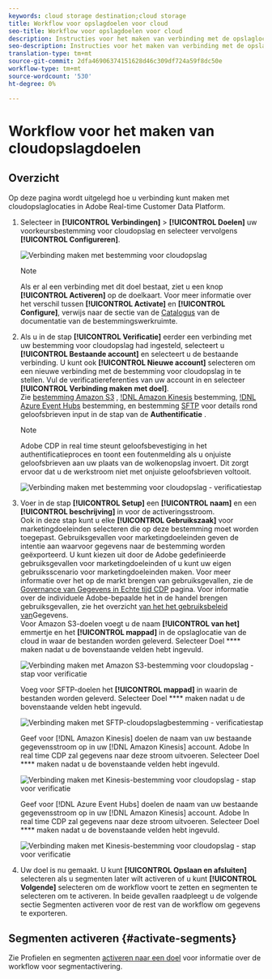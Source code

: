 ```yaml
---
keywords: cloud storage destination;cloud storage
title: Workflow voor opslagdoelen voor cloud
seo-title: Workflow voor opslagdoelen voor cloud
description: Instructies voor het maken van verbinding met de opslaglocaties van uw cloud
seo-description: Instructies voor het maken van verbinding met de opslaglocaties van uw cloud
translation-type: tm+mt
source-git-commit: 2dfa46906374151628d46c309df724a59f8dc50e
workflow-type: tm+mt
source-wordcount: '530'
ht-degree: 0%

---
```



# Workflow voor het maken van cloudopslagdoelen

## Overzicht

Op deze pagina wordt uitgelegd hoe u verbinding kunt maken met cloudopslaglocaties in Adobe Real-time Customer Data Platform.

1. Selecteer in **[!UICONTROL Verbindingen]** > **[!UICONTROL Doelen]** uw voorkeursbestemming voor cloudopslag en selecteer vervolgens **[!UICONTROL Configureren]**.

   ![Verbinding maken met bestemming voor cloudopslag](/help/rtcdp/destinations/assets/connect-cloud-destination.png)

   >[!NOTE]
   >
   >Als er al een verbinding met dit doel bestaat, ziet u een knop **[!UICONTROL Activeren]** op de doelkaart. Voor meer informatie over het verschil tussen **[!UICONTROL Activate]** en **[!UICONTROL Configure]**, verwijs naar de sectie van de [Catalogus](/help/rtcdp/destinations/destinations-workspace.md#catalog) van de documentatie van de bestemmingswerkruimte.

2. Als u in de stap **[!UICONTROL Verificatie]** eerder een verbinding met uw bestemming voor cloudopslag had ingesteld, selecteert u **[!UICONTROL Bestaande account]** en selecteert u de bestaande verbinding. U kunt ook **[!UICONTROL Nieuwe account]** selecteren om een nieuwe verbinding met de bestemming voor cloudopslag in te stellen. Vul de verificatiereferenties van uw account in en selecteer **[!UICONTROL Verbinding maken met doel]**. <br> Zie [bestemming Amazon S3](/help/rtcdp/destinations/amazon-s3-destination.md) , [!DNL Amazon Kinesis](/help/rtcdp/destinations/amazon-kinesis-destination.md) bestemming, [!DNL Azure Event Hubs](/help/rtcdp/destinations/azure-event-hubs-destination.md) bestemming, en bestemming [SFTP](/help/rtcdp/destinations/sftp-destination.md) voor details rond geloofsbrieven input in de stap van de **Authentificatie** .

   >[!NOTE]
   >
   >Adobe CDP in real time steunt geloofsbevestiging in het authentificatieproces en toont een foutenmelding als u onjuiste geloofsbrieven aan uw plaats van de wolkenopslag invoert. Dit zorgt ervoor dat u de werkstroom niet met onjuiste geloofsbrieven voltooit.

   ![Verbinding maken met bestemming voor cloudopslag - verificatiestap](/help/rtcdp/destinations/assets/cloud-destinations-authentication-step.png)

3. Voer in de stap **[!UICONTROL Setup]** een **[!UICONTROL naam]** en een **[!UICONTROL beschrijving]** in voor de activeringsstroom. <br>
Ook in deze stap kunt u elke **[!UICONTROL Gebruikszaak]** voor marketingdoeleinden selecteren die op deze bestemming moet worden toegepast. Gebruiksgevallen voor marketingdoeleinden geven de intentie aan waarvoor gegevens naar de bestemming worden geëxporteerd. U kunt kiezen uit door de Adobe gedefinieerde gebruiksgevallen voor marketingdoeleinden of u kunt uw eigen gebruiksscenario voor marketingdoeleinden maken. Voor meer informatie over het op de markt brengen van gebruiksgevallen, zie de [Governance van Gegevens in Echte tijd CDP](/help/rtcdp/privacy/data-governance-overview.md#destinations) pagina. Voor informatie over de individuele Adobe-bepaalde het in de handel brengen gebruiksgevallen, zie het overzicht [van het het gebruiksbeleid van](/help/data-governance/policies/overview.md#core-actions)Gegevens. <br>
Voor Amazon S3-doelen voegt u de naam **[!UICONTROL van het]** emmertje en het **[!UICONTROL mappad]** in de opslaglocatie van de cloud in waar de bestanden worden geleverd. Selecteer Doel **** maken nadat u de bovenstaande velden hebt ingevuld.

   ![Verbinding maken met Amazon S3-bestemming voor cloudopslag - stap voor verificatie](/help/rtcdp/destinations/assets/amazon-s3-setup-step.png)

   Voeg voor SFTP-doelen het **[!UICONTROL mappad]** in waarin de bestanden worden geleverd. Selecteer Doel **** maken nadat u de bovenstaande velden hebt ingevuld.

   ![Verbinding maken met SFTP-cloudopslagbestemming - verificatiestap](/help/rtcdp/destinations/assets/sftp-destinations-setup-step.png)

   Geef voor [!DNL Amazon Kinesis] doelen de naam van uw bestaande gegevensstroom op in uw [!DNL Amazon Kinesis] account. Adobe In real time CDP zal gegevens naar deze stroom uitvoeren. Selecteer Doel **** maken nadat u de bovenstaande velden hebt ingevuld.

   ![Verbinding maken met Kinesis-bestemming voor cloudopslag - stap voor verificatie](/help/rtcdp/destinations/assets/kinesis-destinations-setup-step.png)

   Geef voor [!DNL Azure Event Hubs] doelen de naam van uw bestaande gegevensstroom op in uw [!DNL Amazon Kinesis] account. Adobe In real time CDP zal gegevens naar deze stroom uitvoeren. Selecteer Doel **** maken nadat u de bovenstaande velden hebt ingevuld.

   ![Verbinding maken met Kinesis-bestemming voor cloudopslag - stap voor verificatie](/help/rtcdp/destinations/assets/eventhubs-destinations-setup-step.png)

4. Uw doel is nu gemaakt. U kunt **[!UICONTROL Opslaan en afsluiten]** selecteren als u segmenten later wilt activeren of u kunt **[!UICONTROL Volgende]** selecteren om de workflow voort te zetten en segmenten te selecteren om te activeren. In beide gevallen raadpleegt u de volgende sectie Segmenten [](#activate-segments)activeren voor de rest van de workflow om gegevens te exporteren.

## Segmenten activeren {#activate-segments}

Zie Profielen en segmenten [activeren naar een doel](/help/rtcdp/destinations/activate-destinations.md) voor informatie over de workflow voor segmentactivering.